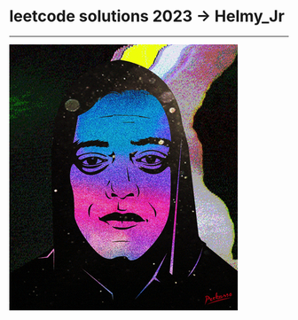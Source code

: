 # leetcode solutions 2023 -> Helmy_Jr  
<hr>

![](https://github.com/Helmy-JR/leetcode-2023/blob/main/giphy%20(2).gif)

